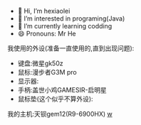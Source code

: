 - 👋 Hi, I’m hexiaolei  
- 👀 I’m interested in programing(Java)
- 🌱 I’m currently learning codding
- 😄 Pronouns: Mr He


我使用的外设(准备一直使用的,直到出现问题):
- 键盘:微星gk50z
- 鼠标:漫步者G3M pro
- 显示器:
- 手柄:盖世小鸡GAMESIR-启明星
- 鼠标垫(这个似乎不算外设):


我的主机:天钡gem12(R9-6900HX)
[w](www.baidu.com)
  
